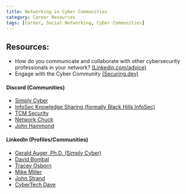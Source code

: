 ```yaml
---
title: Networking in Cyber Communities
category: Career Resources
tags: [Career, Social Networking, Cyber Communities]
---
```


## Resources:

- How do you communicate and collaborate with other cybersecurity professionals in your network? [(Linkedin.com/advice)](https://www.linkedin.com/advice/0/how-do-you-communicate-collaborate-other-cybersecurity)
- Engage with the Cyber Community [(Securing.dev)](https://securing.dev/posts/breaking-into-infosec/#engage-with-the-community)

#### Discord (Communities)
- [Simply Cyber](https://discord.com/invite/SimplyCyber)
- [InfoSec Knowledge Sharing (formally Black Hills InfoSec)](https://discord.com/invite/mVRJXCPVBP)
- [TCM Security](https://discord.com/invite/tcm)
- [Network Chuck](https://discord.com/invite/networkchuck)
- [John Hammond](https://discord.com/invite/mQQ5NsTbfF)

#### LinkedIn (Profiles/Communities)
- [Gerald Auger, Ph.D. (Simply Cyber)](https://www.linkedin.com/in/geraldauger/)
- [David Bombal](https://www.linkedin.com/in/davidbombal/)
- [Tracey Osborn](https://www.linkedin.com/in/osborntracey/)
- [Mike Miller](https://www.linkedin.com/in/mikesportfolio/)
- [John Strand](https://www.linkedin.com/in/john-strand-a1b4b62/)
- [CyberTech Dave](https://www.linkedin.com/in/david-meece-cybertech-dave/)
